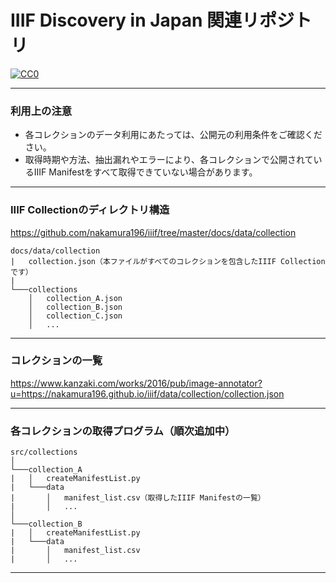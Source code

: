 # IIIF Discovery in Japan 関連リポジトリ

[![CC0](http://i.creativecommons.org/p/zero/1.0/88x31.png "CC0")](http://creativecommons.org/publicdomain/zero/1.0/deed.ja)

***

### 利用上の注意

* 各コレクションのデータ利用にあたっては、公開元の利用条件をご確認ください。
* 取得時期や方法、抽出漏れやエラーにより、各コレクションで公開されているIIIF Manifestをすべて取得できていない場合があります。

***

### IIIF Collectionのディレクトリ構造

https://github.com/nakamura196/iiif/tree/master/docs/data/collection

```
docs/data/collection
|   collection.json（本ファイルがすべてのコレクションを包含したIIIF Collectionです）
|   
└───collections
    │   collection_A.json
    │   collection_B.json
    │   collection_C.json
    │   ...

```

***

### コレクションの一覧

https://www.kanzaki.com/works/2016/pub/image-annotator?u=https://nakamura196.github.io/iiif/data/collection/collection.json

***

### 各コレクションの取得プログラム（順次追加中）
```
src/collections
│
└───collection_A
|   │   createManifestList.py
|   └───data
|       │   manifest_list.csv（取得したIIIF Manifestの一覧）
|       │   ...
│
└───collection_B
|   │   createManifestList.py
|   └───data
|       │   manifest_list.csv
|       │   ...
```

***

